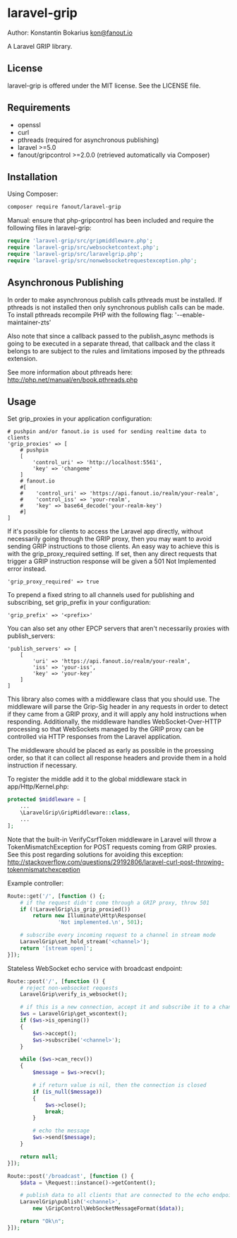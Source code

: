 laravel-grip
================

Author: Konstantin Bokarius <kon@fanout.io>

A Laravel GRIP library.

License
-------

laravel-grip is offered under the MIT license. See the LICENSE file.

Requirements
------------

* openssl
* curl
* pthreads (required for asynchronous publishing)
* laravel >=5.0
* fanout/gripcontrol >=2.0.0 (retrieved automatically via Composer)

Installation
------------

Using Composer:

```sh
composer require fanout/laravel-grip
```

Manual: ensure that php-gripcontrol has been included and require the following files in laravel-grip:

```PHP
require 'laravel-grip/src/gripmiddleware.php';
require 'laravel-grip/src/websocketcontext.php';
require 'laravel-grip/src/laravelgrip.php';
require 'laravel-grip/src/nonwebsocketrequestexception.php';
```

Asynchronous Publishing
-----------------------

In order to make asynchronous publish calls pthreads must be installed. If pthreads is not installed then only synchronous publish calls can be made. To install pthreads recompile PHP with the following flag: '--enable-maintainer-zts'

Also note that since a callback passed to the publish_async methods is going to be executed in a separate thread, that callback and the class it belongs to are subject to the rules and limitations imposed by the pthreads extension.

See more information about pthreads here: http://php.net/manual/en/book.pthreads.php

Usage
-----

Set grip_proxies in your application configuration:

```
# pushpin and/or fanout.io is used for sending realtime data to clients
'grip_proxies' => [
    # pushpin
    [
        'control_uri' => 'http://localhost:5561',
        'key' => 'changeme'
    ]
    # fanout.io
    #[
    #    'control_uri' => 'https://api.fanout.io/realm/your-realm',
    #    'control_iss' => 'your-realm',
    #    'key' => base64_decode('your-realm-key')
    #]
]
```

If it's possible for clients to access the Laravel app directly, without necessarily going through the GRIP proxy, then you may want to avoid sending GRIP instructions to those clients. An easy way to achieve this is with the grip_proxy_required setting. If set, then any direct requests that trigger a GRIP instruction response will be given a 501 Not Implemented error instead.

```
'grip_proxy_required' => true
```

To prepend a fixed string to all channels used for publishing and subscribing, set grip_prefix in your configuration:

```
'grip_prefix' => '<prefix>'
```

You can also set any other EPCP servers that aren't necessarily proxies with publish_servers:

```
'publish_servers' => [
    [
        'uri' => 'https://api.fanout.io/realm/your-realm',
        'iss' => 'your-iss',
        'key' => 'your-key'
    ]
]
```

This library also comes with a middleware class that you should use. The middleware will parse the Grip-Sig header in any requests in order to detect if they came from a GRIP proxy, and it will apply any hold instructions when responding. Additionally, the middleware handles WebSocket-Over-HTTP processing so that WebSockets managed by the GRIP proxy can be controlled via HTTP responses from the Laravel application.

The middleware should be placed as early as possible in the proessing order, so that it can collect all response headers and provide them in a hold instruction if necessary.

To register the middle add it to the global middleware stack in app/Http/Kernel.php:

```php
protected $middleware = [
    ...
    \LaravelGrip\GripMiddleware::class,
    ...
];
```

Note that the built-in VerifyCsrfToken middleware in Laravel will throw a TokenMismatchException for POST requests coming from GRIP proxies. See this post regarding solutions for avoiding this exception: <http://stackoverflow.com/questions/29192806/laravel-curl-post-throwing-tokenmismatchexception>

Example controller:

```php
Route::get('/', [function () {;
    # if the request didn't come through a GRIP proxy, throw 501
    if (!LaravelGrip\is_grip_proxied())
        return new Illuminate\Http\Response(
                'Not implemented.\n', 501);

    # subscribe every incoming request to a channel in stream mode
    LaravelGrip\set_hold_stream('<channel>');
    return '[stream open]';
}]);
```

Stateless WebSocket echo service with broadcast endpoint:

```php
Route::post('/', [function () {
    # reject non-websocket requests
    LaravelGrip\verify_is_websocket();

    # if this is a new connection, accept it and subscribe it to a channel
    $ws = LaravelGrip\get_wscontext();
    if ($ws->is_opening())
    {
        $ws->accept();
        $ws->subscribe('<channel>');
    }

    while ($ws->can_recv())
    {
        $message = $ws->recv();

        # if return value is nil, then the connection is closed
        if (is_null($message))
        {
            $ws->close();
            break;
        }

        # echo the message
        $ws->send($message);
    }

    return null;
}]);

Route::post('/broadcast', [function () {
    $data = \Request::instance()->getContent();

    # publish data to all clients that are connected to the echo endpoint
    LaravelGrip\publish('<channel>',
        new \GripControl\WebSocketMessageFormat($data));

    return "Ok\n";
}]);
```
